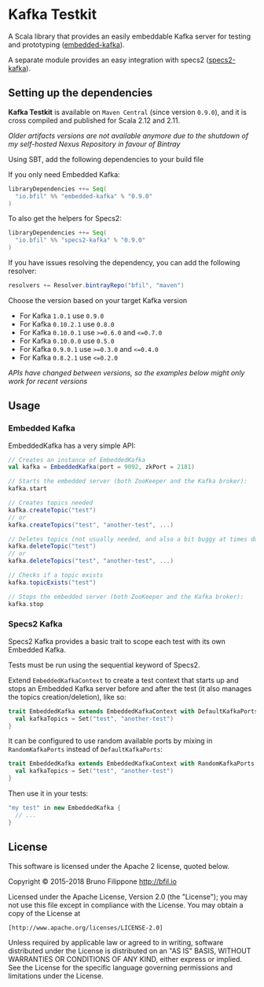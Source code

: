 Kafka Testkit
=============

A Scala library that provides an easily embeddable Kafka server for testing and prototyping ([embedded-kafka](https://github.com/bfil/kafka-testkit/tree/master/embedded-kafka)).

A separate module provides an easy integration with specs2 ([specs2-kafka](https://github.com/bfil/kafka-testkit/tree/master/specs2-kafka)).

Setting up the dependencies
---------------------------

__Kafka Testkit__ is available on `Maven Central` (since version `0.9.0`), and it is cross compiled and published for Scala 2.12 and 2.11.

*Older artifacts versions are not available anymore due to the shutdown of my self-hosted Nexus Repository in favour of Bintray*

Using SBT, add the following dependencies to your build file

If you only need Embedded Kafka:

```scala
libraryDependencies ++= Seq(
  "io.bfil" %% "embedded-kafka" % "0.9.0"
)
```

To also get the helpers for Specs2:

```scala
libraryDependencies ++= Seq(
  "io.bfil" %% "specs2-kafka" % "0.9.0"
)
```

If you have issues resolving the dependency, you can add the following resolver:

```scala
resolvers += Resolver.bintrayRepo("bfil", "maven")
```

Choose the version based on your target Kafka version

- For Kafka `1.0.1` use `0.9.0`
- For Kafka `0.10.2.1` use `0.8.0`
- For Kafka `0.10.0.1` use `>=0.6.0` and `<=0.7.0`
- For Kafka `0.10.0.0` use `0.5.0`
- For Kafka `0.9.0.1` use `>=0.3.0` and `<=0.4.0`
- For Kafka `0.8.2.1` use `<=0.2.0`

*APIs have changed between versions, so the examples below might only work for recent versions*

Usage
-----

### Embedded Kafka

EmbeddedKafka has a very simple API:

```scala
// Creates an instance of EmbeddedKafka
val kafka = EmbeddedKafka(port = 9092, zkPort = 2181)

// Starts the embedded server (both ZooKeeper and the Kafka broker):
kafka.start

// Creates topics needed
kafka.createTopic("test")
// or
kafka.createTopics("test", "another-test", ...)

// Deletes topics (not usually needed, and also a bit buggy at times due to the asynchronous nature of topics deletion in Kafka)
kafka.deleteTopic("test")
// or
kafka.deleteTopics("test", "another-test", ...)

// Checks if a topic exists
kafka.topicExists("test")

// Stops the embedded server (both ZooKeeper and the Kafka broker):
kafka.stop
```

### Specs2 Kafka

Specs2 Kafka provides a basic trait to scope each test with its own Embedded Kafka.

Tests must be run using the sequential keyword of Specs2.

Extend `EmbeddedKafkaContext` to create a test context that starts up and stops an Embedded Kafka server before and after the test (it also manages the topics creation/deletion), like so:

```scala
trait EmbeddedKafka extends EmbeddedKafkaContext with DefaultKafkaPorts {
  val kafkaTopics = Set("test", "another-test")
}
```

It can be configured to use random available ports by mixing in `RandomKafkaPorts` instead of `DefaultKafkaPorts`:

```scala
trait EmbeddedKafka extends EmbeddedKafkaContext with RandomKafkaPorts {
  val kafkaTopics = Set("test", "another-test")
}
```

Then use it in your tests:

```scala
"my test" in new EmbeddedKafka {
  // ...
}
```

License
-------

This software is licensed under the Apache 2 license, quoted below.

Copyright © 2015-2018 Bruno Filippone <http://bfil.io>

Licensed under the Apache License, Version 2.0 (the "License"); you may not
use this file except in compliance with the License. You may obtain a copy of
the License at

    [http://www.apache.org/licenses/LICENSE-2.0]

Unless required by applicable law or agreed to in writing, software
distributed under the License is distributed on an "AS IS" BASIS, WITHOUT
WARRANTIES OR CONDITIONS OF ANY KIND, either express or implied. See the
License for the specific language governing permissions and limitations under
the License.
